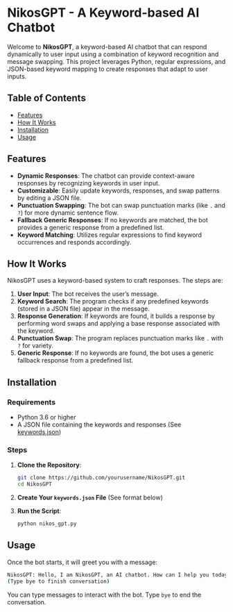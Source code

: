 # NikosGPT - A Keyword-based AI Chatbot

Welcome to **NikosGPT**, a keyword-based AI chatbot that can respond dynamically to user input using a combination of keyword recognition and message swapping. This project leverages Python, regular expressions, and JSON-based keyword mapping to create responses that adapt to user inputs.

## Table of Contents
- [Features](#features)
- [How It Works](#how-it-works)
- [Installation](#installation)
- [Usage](#usage)

## Features

- **Dynamic Responses**: The chatbot can provide context-aware responses by recognizing keywords in user input.
- **Customizable**: Easily update keywords, responses, and swap patterns by editing a JSON file.
- **Punctuation Swapping**: The bot can swap punctuation marks (like `.` and `?`) for more dynamic sentence flow.
- **Fallback Generic Responses**: If no keywords are matched, the bot provides a generic response from a predefined list.
- **Keyword Matching**: Utilizes regular expressions to find keyword occurrences and responds accordingly.

## How It Works

NikosGPT uses a keyword-based system to craft responses. The steps are:
1. **User Input**: The bot receives the user’s message.
2. **Keyword Search**: The program checks if any predefined keywords (stored in a JSON file) appear in the message.
3. **Response Generation**: If keywords are found, it builds a response by performing word swaps and applying a base response associated with the keyword.
4. **Punctuation Swap**: The program replaces punctuation marks like `.` with `?` for variety.
5. **Generic Response**: If no keywords are found, the bot uses a generic fallback response from a predefined list.
   
## Installation

### Requirements

- Python 3.6 or higher
- A JSON file containing the keywords and responses (See [keywords.json](#keywords-json-format))

### Steps

1. **Clone the Repository**:
    ```bash
    git clone https://github.com/yourusername/NikosGPT.git
    cd NikosGPT
    ```

2. **Create Your `keywords.json` File** (See format below)

3. **Run the Script**:
    ```bash
    python nikos_gpt.py
    ```

## Usage

Once the bot starts, it will greet you with a message:

```bash
NikosGPT: Hello, I am NikosGPT, an AI chatbot. How can I help you today?
(Type bye to finish conversation)
```

You can type messages to interact with the bot. Type `bye` to end the conversation.
